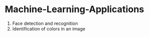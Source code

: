 # Machine-Learning-Applications

1. Face detection and recognition
2. Identification of colors in an image
